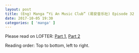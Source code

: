 ```yaml
---
layout: post
title: (Eng) Manga “Yi An Music Club” (易安音乐社) Episode 32
date: 2017-10-05 19:30
categories: [ 'manga' ]
---
```


Please read on LOFTER: [Part 1](http://quadrifolium.lofter.com/post/1d4edd3a_114e1569), [Part 2](http://quadrifolium.lofter.com/post/1d4edd3a_114e156b)

Reading order: Top to bottom, left to right.
